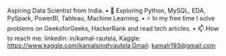 Aspiring Data Scientist   from India.
•	🌱 Exploring Python, MySQL, EDA, PySpark, PowerBI, Tableau, Machine Learning.
•	⚡ In my free time I solve problems on GeeksforGeeks, HackerRank and read tech articles.
•	📫 How to reach me:  linkedin: in/kamal-rautela, Kaggle: https://www.kaggle.com/kamalsinghrautela,Gmail: kamalr193@gmail.com 
                       
